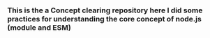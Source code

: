 ### This is the a Concept clearing repository here I did some practices for understanding the core concept of node.js (module and ESM)

